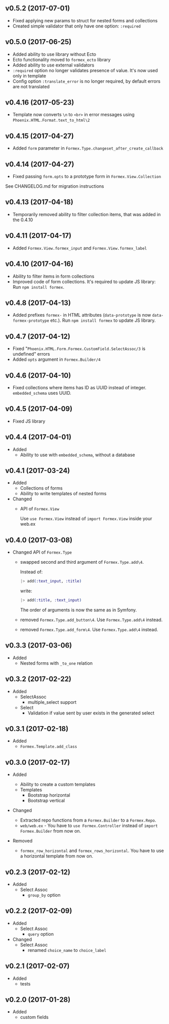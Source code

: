 ## v0.5.2 (2017-07-01)
* Fixed applying new params to struct for nested forms and collections
* Created simple validator that only have one option: `:required`

## v0.5.0 (2017-06-25)
* Added ability to use library without Ecto
* Ecto functionality moved to `formex_ecto` library
* Added ability to use external validators
* `:required` option no longer validates presence of value. It's now used only in template
* Config option `:translate_error` is no longer required, by default errors are not translated

## v0.4.16 (2017-05-23)
* Template now converts `\n` to `<br>` in error messages using `Phoenix.HTML.Format.text_to_html\2`

## v0.4.15 (2017-04-27)
* Added `form` parameter in `Formex.Type.changeset_after_create_callback`

## v0.4.14 (2017-04-27)
* Fixed passing `form.opts` to a prototype form in `Formex.View.Collection`

See CHANGELOG.md for migration instructions

## v0.4.13 (2017-04-18)
* Temporarily removed ability to filter collection items, that was added in the 0.4.10

## v0.4.11 (2017-04-17)
* Added `Formex.View.formex_input` and `Formex.View.formex_label`

## v0.4.10 (2017-04-16)
* Ability to filter items in form collections
* Improved code of form collections. It's required to update JS library:
  Run `npm install formex`.

## v0.4.8 (2017-04-13)
* Added prefixes `formex-` in HTML attributes (`data-prototype` is now `data-formex-prototype` etc.).
  Run `npm install formex` to update JS library.

## v0.4.7 (2017-04-12)
* Fixed "`Phoenix.HTML.Form.Formex.CustomField.SelectAssoc/3` is undefined" errors
* Added `opts` argument in `Formex.Builder/4`

## v0.4.6 (2017-04-10)
* Fixed collections where items has ID as UUID instead of integer. `embedded_schema`
  uses UUID.

## v0.4.5 (2017-04-09)
* Fixed JS library

## v0.4.4 (2017-04-01)
* Added
  * Ability to use with `embedded_schema`, without a database

## v0.4.1 (2017-03-24)
* Added
  * Collections of forms
  * Ability to write templates of nested forms
* Changed
  * API of `Formex.View`

    Use `use Formex.View` instead of `import Formex.View` inside your web.ex

## v0.4.0 (2017-03-08)
* Changed API of `Formex.Type`
  * swapped second and third argument of `Formex.Type.add\4`.

    Instead of:
    ```elixir
    |> add(:text_input, :title)
    ```
    write:
    ```elixir
    |> add(:title, :text_input)
    ```
    The order of arguments is now the same as in Symfony.
  * removed `Formex.Type.add_button\4`. Use `Formex.Type.add\4` instead.
  * removed `Formex.Type.add_form\4`. Use `Formex.Type.add\4` instead.

## v0.3.3 (2017-03-06)
* Added
  * Nested forms with `_to_one` relation

## v0.3.2 (2017-02-22)
* Added
  * SelectAssoc
    * multiple_select support
  * Select
    * Validation if value sent by user exists in the generated select

## v0.3.1 (2017-02-18)
* Added
  * `Formex.Template.add_class`

## v0.3.0 (2017-02-17)
* Added
  * Ability to create a custom templates
  * Templates
    * Bootstrap horizontal
    * Bootstrap vertical
* Changed
  * Extracted repo functions from a `Formex.Builder` to a `Formex.Repo`.
  * `web/web.ex` - You have to `use Formex.Controller` instead of
    `import Formex.Builder` from now on.

* Removed
  * `formex_row_horizontal` and `formex_rows_horizontal`.
    You have to use a horizontal template from now on.

## v0.2.3 (2017-02-12)

* Added
  * Select Assoc
    * `group_by` option

## v0.2.2 (2017-02-09)

* Added
  * Select Assoc
    * `query` option
* Changed
  * Select Assoc
    * renamed `choice_name` to `choice_label`

## v0.2.1 (2017-02-07)

* Added
  * tests

## v0.2.0 (2017-01-28)

* Added
  * custom fields
